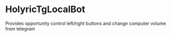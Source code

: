 # HolyricTgLocalBot
 
Provides opportunity control left/right buttons and change computer volume from telegram
